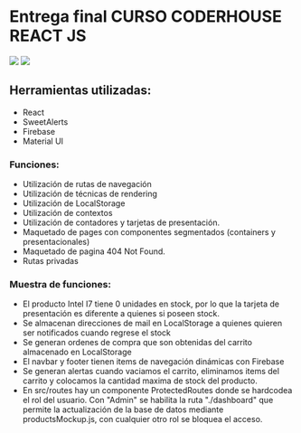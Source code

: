 # Entrega final CURSO CODERHOUSE REACT JS

![](https://upload.wikimedia.org/wikipedia/commons/7/75/Logo_blackbg.png)
![](https://www.mobinius.com/wp-content/uploads/2020/02/reactjs-2.png)

## Herramientas utilizadas:

- React
- SweetAlerts
- Firebase
- Material UI

### Funciones:

- Utilización de rutas de navegación
- Utilización de técnicas de rendering
- Utilización de LocalStorage
- Utilización de contextos
- Utilización de contadores y tarjetas de presentación.
- Maquetado de pages con componentes segmentados (containers y presentacionales)
- Maquetado de pagina 404 Not Found.
- Rutas privadas

### Muestra de funciones:

- El producto Intel I7 tiene 0 unidades en stock, por lo que la tarjeta de presentación es diferente a quienes si poseen stock.
- Se almacenan direcciones de mail en LocalStorage a quienes quieren ser notificados cuando regrese el stock
- Se generan ordenes de compra que son obtenidas del carrito almacenado en LocalStorage
- El navbar y footer tienen items de navegación dinámicas con Firebase
- Se generan alertas cuando vaciamos el carrito, eliminamos items del carrito y colocamos la cantidad maxima de stock del producto.
- En src/routes hay un componente ProtectedRoutes donde se hardcodea el rol del usuario. Con "Admin" se habilita la ruta "./dashboard" que permite la actualización de la base de datos mediante productsMockup.js, con cualquier otro rol se bloquea el acceso.
